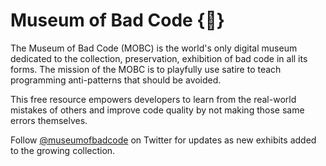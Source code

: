 # Museum of Bad Code {🚫}

The Museum of Bad Code (MOBC) is the world's only digital museum dedicated to the collection, preservation, exhibition of bad code in all its forms. The mission of the MOBC is to playfully use satire to teach programming anti-patterns that should be avoided.

This free resource empowers developers to learn from the real-world mistakes of others and improve code quality by not making those same errors themselves.

Follow [@museumofbadcode](https://twitter.com/museumofbadcode) on Twitter for updates as new exhibits added to the growing collection.
